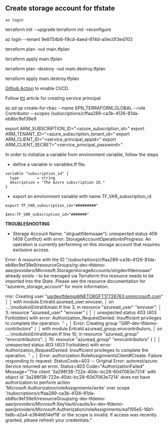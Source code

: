 ## Create storage account for tfstate

`az login`

 terraform init --upgrade
 terraform init -reconfigure

 az login --tenant 9e8754b6-f9cd-4aed-974d-a0ec0f3ed703

 terraform plan -out main.tfplan

 terraform apply main.tfplan

 terraform plan -destroy -out main.destroy.tfplan

terraform apply main.destroy.tfplan



[Github Action](https://www.youtube.com/watch?v=Ah17o_1bryo) to enable CI/CD.


Follow [thi](https://learn.microsoft.com/en-us/azure/developer/terraform/authenticate-to-azure-with-service-principle?tabs=bash) article for creating service principal

az ad sp create-for-rbac --name SPN_TERRAFORM_GLOBAL --role Contributor --scopes /subscriptions/cffaa289-ca3b-4126-81da-eb8bc9ef39e9

export ARM_SUBSCRIPTION_ID="<azure_subscription_id>"
export ARM_TENANT_ID="<azure_subscription_tenant_id>"
export ARM_CLIENT_ID="<service_principal_appid>"
export ARM_CLIENT_SECRET="<service_principal_password>"


In order to initialize a variable from environment variable, follow the steps
- define a variable in variables.tf file.
```
variable "subscription_id" {
  type        = string
  description = "The Azure subscription ID."
}
```
- export an environment variable with name TF_VAR_subscription_id
```
export TF_VAR_subscription_id="#########"
```
```
$env:TF_VAR_subscription_id="#######"
```

**TROUBLESHOOTING**

- Storage Account Name: "strguattfdemoaae"): unexpected status 409 (409 Conflict) with error: StorageAccountOperationInProgress: An operation is currently performing on this storage account that requires exclusive access.


Error: A resource with the ID "/subscriptions/cffaa289-ca3b-4126-81da-eb8bc9ef39e9/resourceGroups/rg-dev-tfdemo-aae/providers/Microsoft.Storage/storageAccounts/strgdevtfdemoaae" already exists - to be managed via Terraform this resource needs to be imported into the State. Please see the resource documentation for "azurerm_storage_account" for more information.


rror: Creating user "usrdevtfdemo@NETORGFT17726763.onmicrosoft.com"
│
│   with module.EntraId.azuread_user.envuser,
│   on ..\..\modules\EntraId\main.tf line 3, in resource "azuread_user" "envuser":
│    3: resource "azuread_user" "envuser" {
│
│ unexpected status 403 (403 Forbidden) with error: Authorization_RequestDenied: Insufficient privileges to complete the operation.
╵
╷
│ Error: Creating group "GRP-dev-tfdemo-contributors"
│
│   with module.EntraId.azuread_group.envcontributors,
│   on ..\..\modules\EntraId\main.tf line 10, in resource "azuread_group" "envcontributors":
│   10: resource "azuread_group" "envcontributors" {
│
│ unexpected status 403 (403 Forbidden) with error: Authorization_RequestDenied: Insufficient privileges to complete the operation.
╵
╷
│ Error: authorization.RoleAssignmentsClient#Create: Failure responding to request: StatusCode=403 -- Original Error: autorest/azure: Service returned an error. Status=403 Code="AuthorizationFailed" Message="The client '3a298f38-722e-40dc-bc28-60d7063e7214' with object id '3a298f38-722e-40dc-bc28-60d7063e7214' does not have authorization to perform action 'Microsoft.Authorization/roleAssignments/write' over scope '/subscriptions/cffaa289-ca3b-4126-81da-eb8bc9ef39e9/resourceGroups/rg-dev-tfdemo-aae/providers/Microsoft.KeyVault/vaults/kv-dev-tfdemo-aae/providers/Microsoft.Authorization/roleAssignments/ea1195e5-16b1-fa8b-a2a4-e384b614ef18' or the scope is invalid. If access was recently granted, please refresh your credentials."